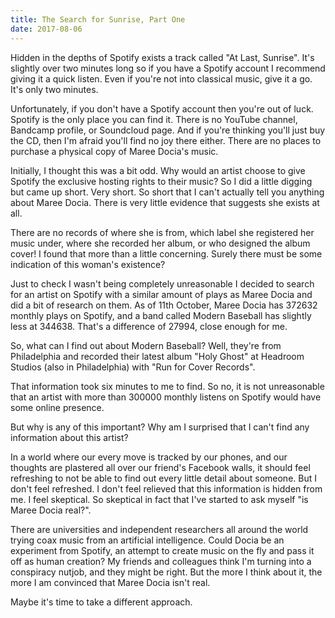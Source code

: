 ```yaml
---
title: The Search for Sunrise, Part One
date: 2017-08-06
---
```


Hidden in the depths of Spotify exists a track called "At Last, Sunrise". It's slightly over two minutes long so if you have a Spotify account I recommend giving it a quick listen. Even if you're not into classical music, give it a go. It's only two minutes.

Unfortunately, if you don't have a Spotify account then you're out of luck. Spotify is the only place you can find it. There is no YouTube channel, Bandcamp profile, or Soundcloud page. And if you're thinking you'll just buy the CD, then I'm afraid you'll find no joy there either. There are no places to purchase a physical copy of Maree Docia's music.

Initially, I thought this was a bit odd. Why would an artist choose to give Spotify the exclusive hosting rights to their music? So I did a little digging but came up short. Very short. So short that I can't actually tell you anything about Maree Docia. There is very little evidence that suggests she exists at all.

There are no records of where she is from, which label she registered her music under, where she recorded her album, or who designed the album cover! I found that more than a little concerning. Surely there must be some indication of this woman's existence?

Just to check I wasn't being completely unreasonable I decided to search for an artist on Spotify with a similar amount of plays as Maree Docia and did a bit of research on them. As of 11th October, Maree Docia has 372632 monthly plays on Spotify, and a band called Modern Baseball has slightly less at 344638. That's a difference of 27994, close enough for me.

So, what can I find out about Modern Baseball? Well, they're from Philadelphia and recorded their latest album "Holy Ghost" at Headroom Studios (also in Philadelphia) with "Run for Cover Records". 

That information took six minutes to me to find. So no, it is not unreasonable that an artist with more than 300000 monthly listens on Spotify would have some online presence.

But why is any of this important? Why am I surprised that I can't find any information about this artist?

In a world where our every move is tracked by our phones, and our thoughts are plastered all over our friend's Facebook walls, it should feel refreshing to not be able to find out every little detail about someone. But I don't feel refreshed. I don't feel relieved that this information is hidden from me. I feel skeptical. So skeptical in fact that I've started to ask myself "is Maree Docia real?".

There are universities and independent researchers all around the world trying coax music from an artificial intelligence. Could Docia be an experiment from Spotify, an attempt to create music on the fly and pass it off as human creation? My friends and colleagues think I'm turning into a conspiracy nutjob, and they might be right. But the more I think about it, the more I am convinced that Maree Docia isn't real.

Maybe it's time to take a different approach.
